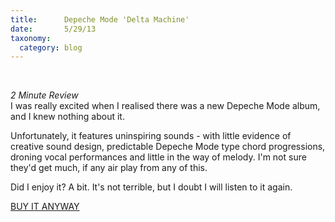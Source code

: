 ```yaml
---
title: 		Depeche Mode 'Delta Machine'
date:		5/29/13
taxonomy:
  category: blog
---
```


<br/>

*2 Minute Review*   
I was really excited when I realised there was a new Depeche Mode album, and I knew nothing about it.   

Unfortunately, it features uninspiring sounds - with  little evidence of creative sound design, predictable Depeche Mode type chord progressions, droning vocal performances and little in the way of melody. I'm not sure they'd get much, if any air play from any of this.   

Did I enjoy it? A bit.  It's not terrible, but I doubt I will listen to it again.


<a href="http://www.amazon.co.uk/gp/product/B00B69UQEO?ie=UTF8&camp=1634&creativeASIN=B00B69UQEO&linkCode=xm2&tag=leighhowcom-21">BUY IT ANYWAY</a>